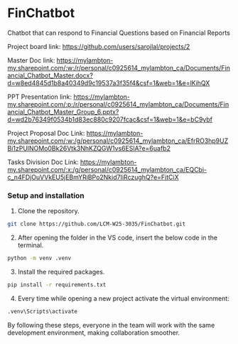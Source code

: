 # FinChatbot
Chatbot that can respond to Financial Questions based on Financial Reports

Project board link: https://github.com/users/sarojlal/projects/2

Master Doc link: https://mylambton-my.sharepoint.com/:w:/r/personal/c0925614_mylambton_ca/Documents/Financial_Chatbot_Master.docx?d=w8ed4845d1b8a40349d9c19537a3f35f4&csf=1&web=1&e=lKihQX

PPT Presentation link: https://mylambton-my.sharepoint.com/:p:/r/personal/c0925614_mylambton_ca/Documents/Financial_Chatbot_Master_Group_6.pptx?d=wd2b76349f0534b1d83ec880c9207fcac&csf=1&web=1&e=bC9ybf

Project Proposal Doc Link: https://mylambton-my.sharepoint.com/:w:/g/personal/c0925614_mylambton_ca/EfrRO3hp9UZBi1zPUlNOMo0Bk26Vtk3NhKZQGW1vs6ESlA?e=6uafb2

Tasks Division Doc Link: https://mylambton-my.sharepoint.com/:x:/g/personal/c0925614_mylambton_ca/EQCbi-c_n4FDjOuVVkEU5jEBmYRiBPo2Nkid7IiRczughQ?e=FitCiX


### Setup and installation

1. Clone the repository.

```bash
git clone https://github.com/LCM-W25-3035/FinChatbot.git
```

2. After opening the folder in the VS code, insert the below code in the terminal.

```bash
python -m venv .venv
```

3. Install the required packages.

```bash
pip install -r requirements.txt
```

4. Every time while opening a new project activate the virtual environment:

```bash
.venv\Scripts\activate
```

By following these steps, everyone in the team will work with the same development environment, making collaboration smoother.
